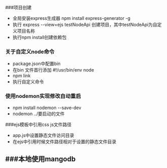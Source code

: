 ###项目创建
- 全局安装express生成器 npm install express-generator -g
- 执行 express --view=ejs testNodeApi 创建项目，其中testNodeApi为自定义项目名称
- 执行npm install创建依赖包

### 关于自定义node命令
- package.json中配置bin 
- 在bin 文件首行添加 #!/usr/bin/env node
- npm link
- 执行自定义命令

### 使用nodemon实现修改自动重启
- npm install nodemon --save-dev
- nodemon ../要启动的文件

###ejs模板中引用css js文件路径
- app.js中设置静态文件访问目录
- 在ejs中引用时候文件路径相对于设置的静态文件目录

###本地使用mangodb
- 